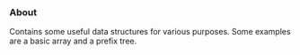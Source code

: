 ### About

Contains some useful data structures for various purposes. Some
examples are a basic array and a prefix tree.
